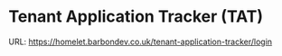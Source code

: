 # Tenant Application Tracker (TAT)

URL: https://homelet.barbondev.co.uk/tenant-application-tracker/login